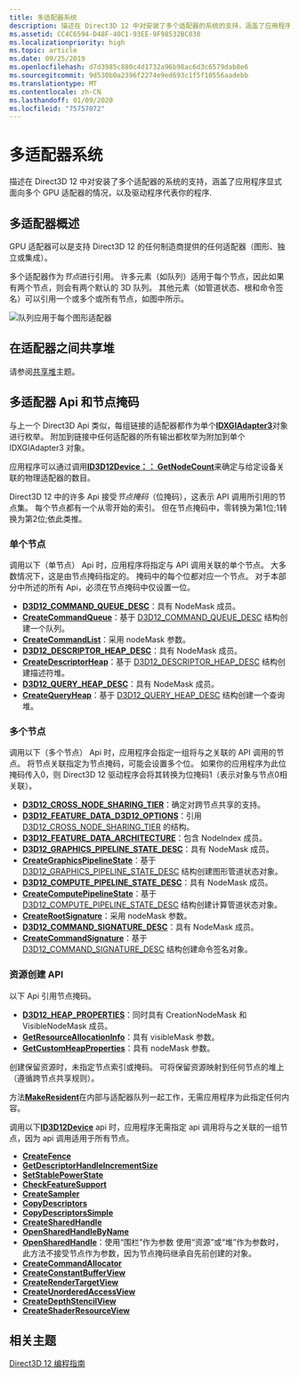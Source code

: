 ```yaml
---
title: 多适配器系统
description: 描述在 Direct3D 12 中对安装了多个适配器的系统的支持，涵盖了应用程序显式面向多个 GPU 适配器的情况，以及驱动程序代表你的程序.
ms.assetid: CC4C6594-D48F-40C1-93EE-9F98532BC038
ms.localizationpriority: high
ms.topic: article
ms.date: 09/25/2019
ms.openlocfilehash: d7d3985c880c4d1732a96b98ac6d3c6579dab8e6
ms.sourcegitcommit: 9d530b0a2396f2274e9ed693c1f5f10556aadebb
ms.translationtype: MT
ms.contentlocale: zh-CN
ms.lasthandoff: 01/09/2020
ms.locfileid: "75757072"
---
```

# <a name="multi-adapter-systems"></a>多适配器系统

描述在 Direct3D 12 中对安装了多个适配器的系统的支持，涵盖了应用程序显式面向多个 GPU 适配器的情况，以及驱动程序代表你的程序.

## <a name="multi-adapter-overview"></a>多适配器概述

GPU 适配器可以是支持 Direct3D 12 的任何制造商提供的任何适配器（图形、独立或集成）。

多个适配器作为*节点*进行引用。 许多元素（如队列）适用于每个节点，因此如果有两个节点，则会有两个默认的 3D 队列。 其他元素（如管道状态、根和命令签名）可以引用一个或多个或所有节点，如图中所示。

![队列应用于每个图形适配器](images/multigpu.png)

## <a name="sharing-heaps-across-adapters"></a>在适配器之间共享堆

请参阅[共享堆](shared-heaps.md)主题。

## <a name="multi-adapter-apis-and-node-masks"></a>多适配器 Api 和节点掩码

与上一个 Direct3D Api 类似，每组链接的适配器都作为单个[**IDXGIAdapter3**](/windows/win32/api/dxgi1_4/nn-dxgi1_4-idxgiadapter3)对象进行枚举。 附加到链接中任何适配器的所有输出都枚举为附加到单个 IDXGIAdapter3 对象。

应用程序可以通过调用[**ID3D12Device：： GetNodeCount**](/windows/win32/api/d3d12/nf-d3d12-id3d12device-getnodecount)来确定与给定设备关联的物理适配器的数目。

Direct3D 12 中的许多 Api 接受*节点掩码*（位掩码），这表示 API 调用所引用的节点集。 每个节点都有一个从零开始的索引。 但在节点掩码中，零转换为第1位;1转换为第2位;依此类推。

### <a name="single-nodes"></a>单个节点

调用以下（单节点） Api 时，应用程序将指定与 API 调用关联的单个节点。 大多数情况下，这是由节点掩码指定的。 掩码中的每个位都对应一个节点。 对于本部分中所述的所有 Api，必须在节点掩码中仅设置一位。

-   [**D3D12\_COMMAND\_QUEUE\_DESC**](/windows/win32/api/d3d12/ns-d3d12-d3d12_command_queue_desc)：具有 NodeMask 成员。
-   [**CreateCommandQueue**](/windows/win32/api/d3d12/nf-d3d12-id3d12device-createcommandqueue)：基于 [D3D12\_COMMAND\_QUEUE\_DESC](/windows/win32/api/d3d12/ns-d3d12-d3d12_command_queue_desc) 结构创建一个队列。
-   [**CreateCommandList**](/windows/win32/api/d3d12/nf-d3d12-id3d12device-createcommandlist)：采用 nodeMask 参数。
-   [**D3D12\_DESCRIPTOR\_HEAP\_DESC**](/windows/win32/api/d3d12/ns-d3d12-d3d12_descriptor_heap_desc)：具有 NodeMask 成员。
-   [**CreateDescriptorHeap**](/windows/win32/api/d3d12/nf-d3d12-id3d12device-createdescriptorheap)：基于 [D3D12\_DESCRIPTOR\_HEAP\_DESC](/windows/win32/api/d3d12/ns-d3d12-d3d12_descriptor_heap_desc) 结构创建描述符堆。
-   [**D3D12\_QUERY\_HEAP\_DESC**](/windows/win32/api/d3d12/ns-d3d12-d3d12_query_heap_desc)：具有 NodeMask 成员。
-   [**CreateQueryHeap**](/windows/win32/api/d3d12/nf-d3d12-id3d12device-createqueryheap)：基于 [D3D12\_QUERY\_HEAP\_DESC](/windows/win32/api/d3d12/ns-d3d12-d3d12_query_heap_desc) 结构创建一个查询堆。

### <a name="multiple-nodes"></a>多个节点

调用以下（多个节点） Api 时，应用程序会指定一组将与之关联的 API 调用的节点。 将节点关联指定为节点掩码，可能会设置多个位。 如果你的应用程序为此位掩码传入0，则 Direct3D 12 驱动程序会将其转换为位掩码1（表示对象与节点0相关联）。

-   [**D3D12\_CROSS\_NODE\_SHARING\_TIER**](/windows/win32/api/d3d12/ne-d3d12-d3d12_cross_node_sharing_tier)：确定对跨节点共享的支持。
-   [**D3D12\_FEATURE\_DATA\_D3D12\_OPTIONS**](/windows/win32/api/d3d12/ns-d3d12-d3d12_feature_data_d3d12_options)：引用 [D3D12\_CROSS\_NODE\_SHARING\_TIER](/windows/win32/api/d3d12/ne-d3d12-d3d12_cross_node_sharing_tier) 的结构。
-   [**D3D12\_FEATURE\_DATA\_ARCHITECTURE**](/windows/win32/api/d3d12/ns-d3d12-d3d12_feature_data_architecture)：包含 NodeIndex 成员。
-   [**D3D12\_GRAPHICS\_PIPELINE\_STATE\_DESC**](/windows/win32/api/d3d12/ns-d3d12-d3d12_graphics_pipeline_state_desc)：具有 NodeMask 成员。
-   [**CreateGraphicsPipelineState**](/windows/win32/api/d3d12/nf-d3d12-id3d12device-creategraphicspipelinestate)：基于 [D3D12\_GRAPHICS\_PIPELINE\_STATE\_DESC](/windows/win32/api/d3d12/ns-d3d12-d3d12_graphics_pipeline_state_desc) 结构创建图形管道状态对象。
-   [**D3D12\_COMPUTE\_PIPELINE\_STATE\_DESC**](/windows/win32/api/d3d12/ns-d3d12-d3d12_compute_pipeline_state_desc)：具有 NodeMask 成员。
-   [**CreateComputePipelineState**](/windows/win32/api/d3d12/nf-d3d12-id3d12device-createcomputepipelinestate)：基于 [D3D12\_COMPUTE\_PIPELINE\_STATE\_DESC](/windows/win32/api/d3d12/ns-d3d12-d3d12_compute_pipeline_state_desc) 结构创建计算管道状态对象。
-   [**CreateRootSignature**](/windows/win32/api/d3d12/nf-d3d12-id3d12device-createrootsignature)：采用 nodeMask 参数。
-   [**D3D12\_COMMAND\_SIGNATURE\_DESC**](/windows/win32/api/d3d12/ns-d3d12-d3d12_command_signature_desc)：具有 NodeMask 成员。
-   [**CreateCommandSignature**](/windows/win32/api/d3d12/nf-d3d12-id3d12device-createcommandsignature)：基于 [D3D12\_COMMAND\_SIGNATURE\_DESC](/windows/win32/api/d3d12/ns-d3d12-d3d12_command_signature_desc) 结构创建命令签名对象。

### <a name="resource-creation-apis"></a>资源创建 API

以下 Api 引用节点掩码。

-   [**D3D12\_HEAP\_PROPERTIES**](/windows/win32/api/d3d12/ns-d3d12-d3d12_heap_properties)：同时具有 CreationNodeMask 和 VisibleNodeMask 成员。
-   [**GetResourceAllocationInfo**](/windows/win32/api/d3d12/nf-d3d12-id3d12device-getresourceallocationinfo)：具有 visibleMask 参数。
-   [**GetCustomHeapProperties**](/windows/win32/api/d3d12/nf-d3d12-id3d12device-getcustomheapproperties)：具有 nodeMask 参数。

创建保留资源时，未指定节点索引或掩码。 可将保留资源映射到任何节点的堆上（遵循跨节点共享规则）。

方法[**MakeResident**](/windows/win32/api/d3d12/nf-d3d12-id3d12device-makeresident)在内部与适配器队列一起工作，无需应用程序为此指定任何内容。

调用以下[**ID3D12Device**](/windows/win32/api/d3d12/nn-d3d12-id3d12device) api 时，应用程序无需指定 api 调用将与之关联的一组节点，因为 api 调用适用于所有节点。

-   [**CreateFence**](/windows/win32/api/d3d12/nf-d3d12-id3d12device-createfence)
-   [**GetDescriptorHandleIncrementSize**](/windows/win32/api/d3d12/nf-d3d12-id3d12device-getdescriptorhandleincrementsize)
-   [**SetStablePowerState**](/windows/win32/api/d3d12/nf-d3d12-id3d12device-setstablepowerstate)
-   [**CheckFeatureSupport**](/windows/win32/api/d3d12/nf-d3d12-id3d12device-checkfeaturesupport)
-   [**CreateSampler**](/windows/win32/api/d3d12/nf-d3d12-id3d12device-createsampler)
-   [**CopyDescriptors**](/windows/win32/api/d3d12/nf-d3d12-id3d12device-copydescriptors)
-   [**CopyDescriptorsSimple**](/windows/win32/api/d3d12/nf-d3d12-id3d12device-copydescriptorssimple)
-   [**CreateSharedHandle**](/windows/win32/api/d3d12/nf-d3d12-id3d12device-createsharedhandle)
-   [**OpenSharedHandleByName**](/windows/win32/api/d3d12/nf-d3d12-id3d12device-opensharedhandlebyname)
-   [**OpenSharedHandle**](/windows/win32/api/d3d12/nf-d3d12-id3d12device-opensharedhandle)：使用“围栏”作为参数 使用“资源”或“堆”作为参数时，此方法不接受节点作为参数，因为节点掩码继承自先前创建的对象。
-   [**CreateCommandAllocator**](/windows/win32/api/d3d12/nf-d3d12-id3d12device-createcommandallocator)
-   [**CreateConstantBufferView**](/windows/win32/api/d3d12/nf-d3d12-id3d12device-createconstantbufferview)
-   [**CreateRenderTargetView**](/windows/win32/api/d3d12/nf-d3d12-id3d12device-createrendertargetview)
-   [**CreateUnorderedAccessView**](/windows/win32/api/d3d12/nf-d3d12-id3d12device-createunorderedaccessview)
-   [**CreateDepthStencilView**](/windows/win32/api/d3d12/nf-d3d12-id3d12device-createdepthstencilview)
-   [**CreateShaderResourceView**](/windows/win32/api/d3d12/nf-d3d12-id3d12device-createshaderresourceview)

## <a name="related-topics"></a>相关主题

[Direct3D 12 编程指南](directx-12-programming-guide.md)